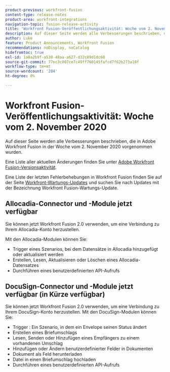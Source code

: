 ```yaml
---
product-previous: workfront-fusion
content-type: release-notes
product-area: workfront-integrations
navigation-topic: fusion-release-activity
title: 'Workfront Fusion-Veröffentlichungsaktivität: Woche vom 2. November 2020'
description: Auf dieser Seite werden alle Verbesserungen beschrieben, die in Adobe Workfront Fusion in der Woche vom 2. November 2020 vorgenommen wurden.
author: Luke
feature: Product Announcements, Workfront Fusion
recommendations: noDisplay, noCatalog
hidefromtoc: true
exl-id: 1a0a2b9f-a530-48aa-a627-d32c89d1dc60
source-git-commit: 77ec3c007ce7c49ff760145fafcd7f62b273a18f
workflow-type: tm+mt
source-wordcount: '204'
ht-degree: 0%

---
```


# Workfront Fusion-Veröffentlichungsaktivität: Woche vom 2. November 2020

Auf dieser Seite werden alle Verbesserungen beschrieben, die in Adobe Workfront Fusion in der Woche vom 2. November 2020 vorgenommen wurden.

Eine Liste aller aktuellen Änderungen finden Sie unter [Adobe Workfront Fusion-Versionsaktivität](/help/workfront-fusion/fusion-product-releases/fusion-release-activity.md).

Eine Liste der letzten Fehlerbehebungen in Workfront Fusion finden Sie auf der Seite [Workfront-Wartungs-Updates](https://experienceleague.adobe.com/docs/workfront-known-issues/releases/current-updates.html) und suchen Sie nach Updates mit der Bezeichnung Workfront Fusion-Wartungs-Update.

## Allocadia-Connector und -Module jetzt verfügbar

Sie können jetzt Workfront Fusion 2.0 verwenden, um eine Verbindung zu Ihrem Allocadia-Konto herzustellen.

Mit den Allocadia-Modulen können Sie:

* Trigger eines Szenarios, bei dem Datensätze in Allocadia hinzugefügt oder aktualisiert werden
* Erstellen, Lesen, Aktualisieren oder Löschen eines Allocadia-Datensatzes
* Durchführen eines benutzerdefinierten API-Aufrufs

## DocuSign-Connector und -Module jetzt verfügbar (in Kürze verfügbar)

Sie können jetzt Workfront Fusion 2.0 verwenden, um eine Verbindung zu Ihrem DocuSign-Konto herzustellen. Mit den DocuSign-Modulen können Sie:

* Trigger : Ein Szenario, in dem ein Envelope seinen Status ändert
* Erstellen eines Briefumschlags
* Lesen, Senden oder Hinzufügen eines Empfängers zu einem vorhandenen Umschlag
* Hinzufügen oder Ändern benutzerdefinierter Felder in Dokumenten
* Dokument als Feld herunterladen
* Datei in einen Briefumschlag hochladen
* Durchführen eines benutzerdefinierten API-Aufrufs
